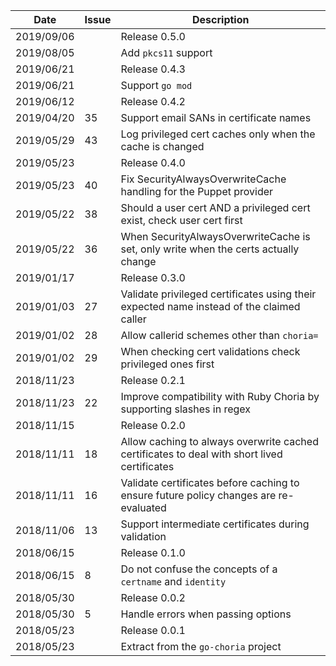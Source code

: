 |Date      |Issue |Description                                                                                              |
|----------|------|---------------------------------------------------------------------------------------------------------|
|2019/09/06|      |Release 0.5.0                                                                                            |
|2019/08/05|      |Add `pkcs11` support                                                                                     |
|2019/06/21|      |Release 0.4.3                                                                                            |
|2019/06/21|      |Support `go mod`                                                                                         |
|2019/06/12|      |Release 0.4.2                                                                                            |
|2019/04/20|35    |Support email SANs in certificate names                                                                  |
|2019/05/29|43    |Log privileged cert caches only when the cache is changed                                                |
|2019/05/23|      |Release 0.4.0                                                                                            |
|2019/05/23|40    |Fix SecurityAlwaysOverwriteCache handling for the Puppet provider                                        |
|2019/05/22|38    |Should a user cert AND a privileged cert exist, check user cert first                                    |
|2019/05/22|36    |When SecurityAlwaysOverwriteCache is set, only write when the certs actually change                      |
|2019/01/17|      |Release 0.3.0                                                                                            |
|2019/01/03|27    |Validate privileged certificates using their expected name instead of the claimed caller                 |
|2019/01/02|28    |Allow callerid schemes other than `choria=`                                                              |
|2019/01/02|29    |When checking cert validations check privileged ones first                                               |
|2018/11/23|      |Release 0.2.1                                                                                            |
|2018/11/23|22    |Improve compatibility with Ruby Choria by supporting slashes in regex                                    |
|2018/11/15|      |Release 0.2.0                                                                                            |
|2018/11/11|18    |Allow caching to always overwrite cached certificates to deal with short lived certificates              |
|2018/11/11|16    |Validate certificates before caching to ensure future policy changes are re-evaluated                    |
|2018/11/06|13    |Support intermediate certificates during validation                                                      |
|2018/06/15|      |Release 0.1.0                                                                                            |
|2018/06/15|8     |Do not confuse the concepts of a `certname` and `identity`                                               |
|2018/05/30|      |Release 0.0.2                                                                                            |
|2018/05/30|5     |Handle errors when passing options                                                                       |
|2018/05/23|      |Release 0.0.1                                                                                            |
|2018/05/23|      |Extract from the `go-choria` project                                                                     |